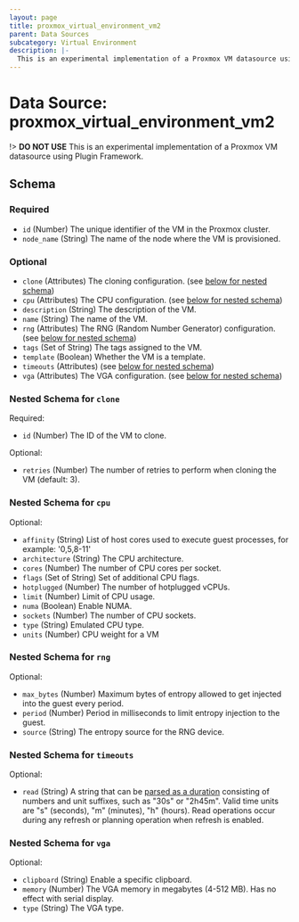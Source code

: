 ```yaml
---
layout: page
title: proxmox_virtual_environment_vm2
parent: Data Sources
subcategory: Virtual Environment
description: |-
  This is an experimental implementation of a Proxmox VM datasource using Plugin Framework.
---
```


# Data Source: proxmox_virtual_environment_vm2

!> **DO NOT USE**
This is an experimental implementation of a Proxmox VM datasource using Plugin Framework.



<!-- schema generated by tfplugindocs -->
## Schema

### Required

- `id` (Number) The unique identifier of the VM in the Proxmox cluster.
- `node_name` (String) The name of the node where the VM is provisioned.

### Optional

- `clone` (Attributes) The cloning configuration. (see [below for nested schema](#nestedatt--clone))
- `cpu` (Attributes) The CPU configuration. (see [below for nested schema](#nestedatt--cpu))
- `description` (String) The description of the VM.
- `name` (String) The name of the VM.
- `rng` (Attributes) The RNG (Random Number Generator) configuration. (see [below for nested schema](#nestedatt--rng))
- `tags` (Set of String) The tags assigned to the VM.
- `template` (Boolean) Whether the VM is a template.
- `timeouts` (Attributes) (see [below for nested schema](#nestedatt--timeouts))
- `vga` (Attributes) The VGA configuration. (see [below for nested schema](#nestedatt--vga))

<a id="nestedatt--clone"></a>
### Nested Schema for `clone`

Required:

- `id` (Number) The ID of the VM to clone.

Optional:

- `retries` (Number) The number of retries to perform when cloning the VM (default: 3).


<a id="nestedatt--cpu"></a>
### Nested Schema for `cpu`

Optional:

- `affinity` (String) List of host cores used to execute guest processes, for example: '0,5,8-11'
- `architecture` (String) The CPU architecture.
- `cores` (Number) The number of CPU cores per socket.
- `flags` (Set of String) Set of additional CPU flags.
- `hotplugged` (Number) The number of hotplugged vCPUs.
- `limit` (Number) Limit of CPU usage.
- `numa` (Boolean) Enable NUMA.
- `sockets` (Number) The number of CPU sockets.
- `type` (String) Emulated CPU type.
- `units` (Number) CPU weight for a VM


<a id="nestedatt--rng"></a>
### Nested Schema for `rng`

Optional:

- `max_bytes` (Number) Maximum bytes of entropy allowed to get injected into the guest every period.
- `period` (Number) Period in milliseconds to limit entropy injection to the guest.
- `source` (String) The entropy source for the RNG device.


<a id="nestedatt--timeouts"></a>
### Nested Schema for `timeouts`

Optional:

- `read` (String) A string that can be [parsed as a duration](https://pkg.go.dev/time#ParseDuration) consisting of numbers and unit suffixes, such as "30s" or "2h45m". Valid time units are "s" (seconds), "m" (minutes), "h" (hours). Read operations occur during any refresh or planning operation when refresh is enabled.


<a id="nestedatt--vga"></a>
### Nested Schema for `vga`

Optional:

- `clipboard` (String) Enable a specific clipboard.
- `memory` (Number) The VGA memory in megabytes (4-512 MB). Has no effect with serial display.
- `type` (String) The VGA type.

